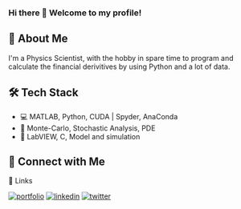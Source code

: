 ### Hi there 👋 Welcome to my profile!

## 🚀 About Me
I'm a Physics Scientist, with the hobby in spare time to program and calculate the financial derivitives by using Python and a lot of data.

## 🛠 Tech Stack

- 💻 MATLAB, Python, CUDA | Spyder, AnaConda
- 🔧 Monte-Carlo, Stochastic Analysis, PDE
- 🔭 LabVIEW, C, Model and simulation

## 🤝 Connect with Me
🔗 Links

[![portfolio](https://img.shields.io/badge/my_portfolio-000?style=for-the-badge&logo=ko-fi&logoColor=white)](https://www.linyang.de/)
[![linkedin](https://img.shields.io/badge/linkedin-0A66C2?style=for-the-badge&logo=linkedin&logoColor=white)](https://www.linkedin.com/in/linnyang/)
[![twitter](https://img.shields.io/badge/google-1DA1F2?style=for-the-badge&logo=google&logoColor=white)](https://scholar.google.com/citations?user=u3bd_FgAAAAJ)






<!--
**Yannik-Linn/Yannik-Linn** is a ✨ _special_ ✨ repository because its `README.md` (this file) appears on your GitHub profile.

Here are some ideas to get you started:

- 🔭 I’m currently working on ...
- 🌱 I’m currently learning ...
- 👯 I’m looking to collaborate on ...
- 🤔 I’m looking for help with ...
- 💬 Ask me about ...
- 📫 How to reach me: ...
- 😄 Pronouns: ...
- ⚡ Fun fact: ...
-->
